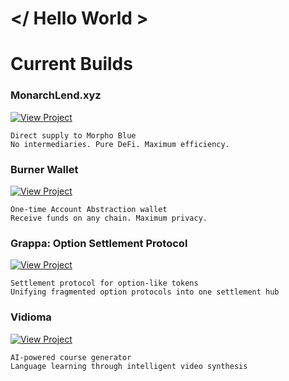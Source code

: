 # </ Hello World >

# Current Builds

### MonarchLend.xyz 
[![View Project](https://img.shields.io/badge/View_Project-purple?style=for-the-badge)](https://github.com/antoncoding/monarch)
```
Direct supply to Morpho Blue
No intermediaries. Pure DeFi. Maximum efficiency.
```

### Burner Wallet
[![View Project](https://img.shields.io/badge/View_Project-red?style=for-the-badge)](https://github.com/antoncoding/burner)
```
One-time Account Abstraction wallet
Receive funds on any chain. Maximum privacy.
```

### Grappa: Option Settlement Protocol 
[![View Project](https://img.shields.io/badge/View_Project-blue?style=for-the-badge)](https://github.com/grappafinance/core-cash)
```
Settlement protocol for option-like tokens
Unifying fragmented option protocols into one settlement hub
```

### Vidioma
[![View Project](https://img.shields.io/badge/View_Project-green?style=for-the-badge)](https://github.com/antoncoding/videoma-fe)
```
AI-powered course generator
Language learning through intelligent video synthesis
```
